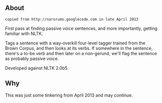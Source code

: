 ## About

`copied from http://narorumo.googlecode.com in late April 2013`

First pass at finding passive voice sentences, and more
importantly, getting familiar with NLTK.

Tags a sentence with a way-overkill four-level tagger trained from the Brown
Corpus, and then looks at its verbs. If somewhere in the sentence, there's a
to-be verb and then later on a non-gerund, we'll flag the sentence as probably
passive voice.

Developed against NLTK 2.0b5.

## Why

This was just some tinkering from April 2013 and may continue.
